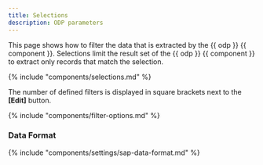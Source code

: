 ```yaml
---
title: Selections
description: ODP parameters
---
```


This page shows how to filter the data that is extracted by the {{ odp }} {{ component }}.
Selections limit the result set of the {{ odp }} {{ component }} to extract only records that match the selection.

{% include "components/selections.md"  %}

The number of defined filters is displayed in square brackets next to the **[Edit]** button.

{% include "components/filter-options.md" %}

### Data Format

{% include "components/settings/sap-data-format.md"  %}
